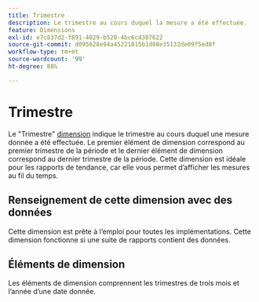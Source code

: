 ```yaml
---
title: Trimestre
description: Le trimestre au cours duquel la mesure a été effectuée.
feature: Dimensions
exl-id: e7c837d2-f891-4029-b520-4bc6c4387622
source-git-commit: d095628e94a45221815b1d08e35132de09f5ed8f
workflow-type: tm+mt
source-wordcount: '99'
ht-degree: 88%

---
```


# Trimestre

Le &quot;Trimestre&quot; [dimension](overview.md) indique le trimestre au cours duquel une mesure donnée a été effectuée. Le premier élément de dimension correspond au premier trimestre de la période et le dernier élément de dimension correspond au dernier trimestre de la période. Cette dimension est idéale pour les rapports de tendance, car elle vous permet d’afficher les mesures au fil du temps.

## Renseignement de cette dimension avec des données

Cette dimension est prête à l’emploi pour toutes les implémentations. Cette dimension fonctionne si une suite de rapports contient des données.

## Éléments de dimension

Les éléments de dimension comprennent les trimestres de trois mois et l’année d’une date donnée.
